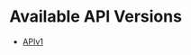 # Available API Versions

- [APIv1](https://smswithoutborders-openapi.readthedocs.io/en/main/reference_documentation.html#api-v1-endpoints)
